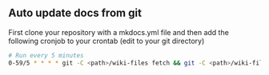 ## Auto update docs from git

First clone your repository with a mkdocs.yml file and then
add the following cronjob to your crontab (edit <path> to your git directory)

```bash
# Run every 5 minutes
0-59/5 * * * * git -C <path>/wiki-files fetch && git -C <path>/wiki-files pull
```